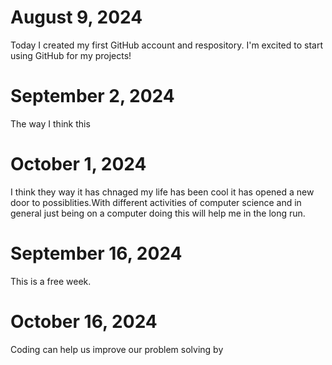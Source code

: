 # August 9, 2024
Today I created my first GitHub account and respository. I'm excited to start using GitHub for my projects! 


# September 2, 2024
The way I think this 

# October 1, 2024
I think they way it has chnaged my life has been cool it has opened a new door to possiblities.With different activities of computer science and in general just being on a computer doing this will help me in the long run.
# September 16, 2024
This is a free week.
# October 16, 2024
Coding can help us improve our problem solving by 
